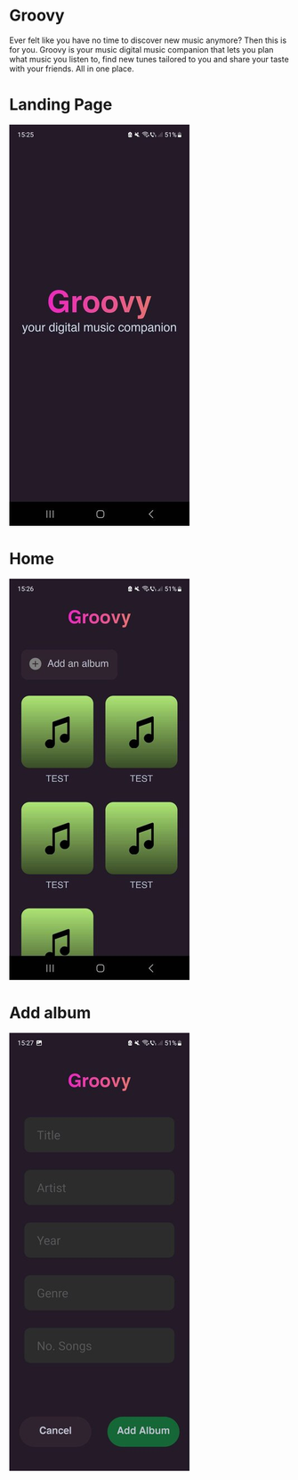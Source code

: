 # Groovy


Ever felt like you have no time to discover new music anymore? Then this is for you. Groovy is your music digital music companion that lets you plan what music you listen to, find new tunes tailored to you and share your taste with your friends. All in one place.

# Landing Page
![alt text](https://github.com/911-Berescu-Adrian/groovy-mobile/blob/main/demo/Screenshot_20231208_152510_Expo_Go.jpg?raw=true)

# Home  
![alt text](https://github.com/911-Berescu-Adrian/groovy-mobile/blob/main/demo/Screenshot_20231208_152657_Expo_Go.jpg?raw=true)

# Add album
![alt text](https://github.com/911-Berescu-Adrian/groovy-mobile/blob/main/demo/Screenshot_20231208_152710_Expo_Go.jpg?raw=true)
